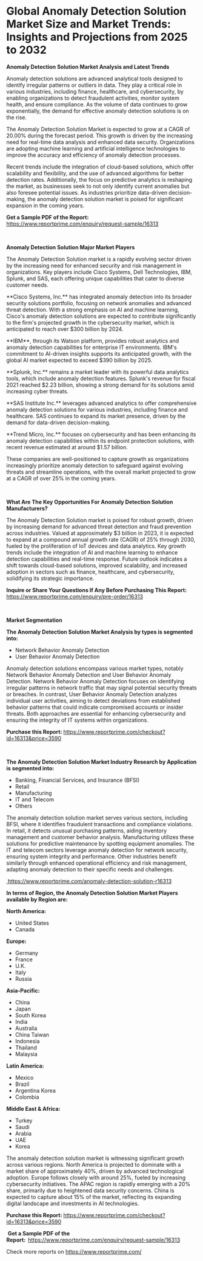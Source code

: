 <p><h1>Global Anomaly Detection Solution Market Size and Market Trends: Insights and Projections from 2025 to 2032</h1></p><p><strong>Anomaly Detection Solution Market Analysis and Latest Trends</strong></p>
<p><p>Anomaly detection solutions are advanced analytical tools designed to identify irregular patterns or outliers in data. They play a critical role in various industries, including finance, healthcare, and cybersecurity, by enabling organizations to detect fraudulent activities, monitor system health, and ensure compliance. As the volume of data continues to grow exponentially, the demand for effective anomaly detection solutions is on the rise.</p><p>The Anomaly Detection Solution Market is expected to grow at a CAGR of 20.00% during the forecast period. This growth is driven by the increasing need for real-time data analysis and enhanced data security. Organizations are adopting machine learning and artificial intelligence technologies to improve the accuracy and efficiency of anomaly detection processes. </p><p>Recent trends include the integration of cloud-based solutions, which offer scalability and flexibility, and the use of advanced algorithms for better detection rates. Additionally, the focus on predictive analytics is reshaping the market, as businesses seek to not only identify current anomalies but also foresee potential issues. As industries prioritize data-driven decision-making, the anomaly detection solution market is poised for significant expansion in the coming years.</p></p>
<p><strong>Get a Sample PDF of the Report:&nbsp;</strong> <a href="https://www.reportprime.com/enquiry/request-sample/16313?utm_campaign=3220&utm_medium=2&utm_source=Github&utm_content=ia&utm_term=20032025&utm_id=anomaly-detection-solution">https://www.reportprime.com/enquiry/request-sample/16313</a></p>
<p>&nbsp;</p>
<p><strong>Anomaly Detection Solution Major Market Players</strong></p>
<p><p>The Anomaly Detection Solution market is a rapidly evolving sector driven by the increasing need for enhanced security and risk management in organizations. Key players include Cisco Systems, Dell Technologies, IBM, Splunk, and SAS, each offering unique capabilities that cater to diverse customer needs.</p><p>**Cisco Systems, Inc.** has integrated anomaly detection into its broader security solutions portfolio, focusing on network anomalies and advanced threat detection. With a strong emphasis on AI and machine learning, Cisco's anomaly detection solutions are expected to contribute significantly to the firm's projected growth in the cybersecurity market, which is anticipated to reach over $300 billion by 2024.</p><p>**IBM**, through its Watson platform, provides robust analytics and anomaly detection capabilities for enterprise IT environments. IBM's commitment to AI-driven insights supports its anticipated growth, with the global AI market expected to exceed $390 billion by 2025. </p><p>**Splunk, Inc.** remains a market leader with its powerful data analytics tools, which include anomaly detection features. Splunk's revenue for fiscal 2021 reached $2.23 billion, showing a strong demand for its solutions amid increasing cyber threats.</p><p>**SAS Institute Inc.** leverages advanced analytics to offer comprehensive anomaly detection solutions for various industries, including finance and healthcare. SAS continues to expand its market presence, driven by the demand for data-driven decision-making.</p><p>**Trend Micro, Inc.** focuses on cybersecurity and has been enhancing its anomaly detection capabilities within its endpoint protection solutions, with recent revenue estimated at around $1.57 billion.</p><p>These companies are well-positioned to capture growth as organizations increasingly prioritize anomaly detection to safeguard against evolving threats and streamline operations, with the overall market projected to grow at a CAGR of over 25% in the coming years.</p></p>
<p>&nbsp;</p>
<p><strong>What Are The Key Opportunities For Anomaly Detection Solution Manufacturers?</strong></p>
<p><p>The Anomaly Detection Solution market is poised for robust growth, driven by increasing demand for advanced threat detection and fraud prevention across industries. Valued at approximately $3 billion in 2023, it is expected to expand at a compound annual growth rate (CAGR) of 25% through 2030, fueled by the proliferation of IoT devices and data analytics. Key growth trends include the integration of AI and machine learning to enhance detection capabilities and real-time response. Future outlook indicates a shift towards cloud-based solutions, improved scalability, and increased adoption in sectors such as finance, healthcare, and cybersecurity, solidifying its strategic importance.</p></p>
<p><strong>Inquire or Share Your Questions If Any Before Purchasing This Report:</strong> <a href="https://www.reportprime.com/enquiry/pre-order/16313?utm_campaign=3220&utm_medium=2&utm_source=Github&utm_content=ia&utm_term=20032025&utm_id=anomaly-detection-solution">https://www.reportprime.com/enquiry/pre-order/16313</a></p>
<p>&nbsp;</p>
<p><strong>Market Segmentation</strong></p>
<p><strong>The Anomaly Detection Solution Market Analysis by types is segmented into:</strong></p>
<p><ul><li>Network Behavior Anomaly Detection</li><li>User Behavior Anomaly Detection</li></ul></p>
<p><p>Anomaly detection solutions encompass various market types, notably Network Behavior Anomaly Detection and User Behavior Anomaly Detection. Network Behavior Anomaly Detection focuses on identifying irregular patterns in network traffic that may signal potential security threats or breaches. In contrast, User Behavior Anomaly Detection analyzes individual user activities, aiming to detect deviations from established behavior patterns that could indicate compromised accounts or insider threats. Both approaches are essential for enhancing cybersecurity and ensuring the integrity of IT systems within organizations.</p></p>
<p><strong>Purchase this Report:&nbsp;</strong><a href="https://www.reportprime.com/checkout?id=16313&price=3590&utm_campaign=3220&utm_medium=2&utm_source=Github&utm_content=ia&utm_term=20032025&utm_id=anomaly-detection-solution">https://www.reportprime.com/checkout?id=16313&price=3590</a></p>
<p>&nbsp;</p>
<p><strong>The Anomaly Detection Solution Market Industry Research by Application is segmented into:</strong></p>
<p><ul><li>Banking, Financial Services, and Insurance (BFSI)</li><li>Retail</li><li>Manufacturing</li><li>IT and Telecom</li><li>Others</li></ul></p>
<p><p>The anomaly detection solution market serves various sectors, including BFSI, where it identifies fraudulent transactions and compliance violations. In retail, it detects unusual purchasing patterns, aiding inventory management and customer behavior analysis. Manufacturing utilizes these solutions for predictive maintenance by spotting equipment anomalies. The IT and telecom sectors leverage anomaly detection for network security, ensuring system integrity and performance. Other industries benefit similarly through enhanced operational efficiency and risk management, adapting anomaly detection to their specific needs and challenges.</p></p>
<p><a href="https://www.reportprime.com/anomaly-detection-solution-r16313?utm_campaign=3220&utm_medium=2&utm_source=Github&utm_content=ia&utm_term=20032025&utm_id=anomaly-detection-solution">&nbsp;https://www.reportprime.com/anomaly-detection-solution-r16313</a></p>
<p><strong>In terms of Region, the Anomaly Detection Solution Market Players available by Region are:</strong></p>
<p>
    <p> <strong> North America: </strong>
        <ul>
            <li>United States</li>
            <li>Canada</li>
        </ul>
        </p> 
    <p> <strong> Europe: </strong>
        <ul>
            <li>Germany</li>
            <li>France</li>
            <li>U.K.</li>
            <li>Italy</li>
            <li>Russia</li>
        </ul>
        </p> 
    <p> <strong> Asia-Pacific: </strong>
        <ul>
            <li>China</li>
            <li>Japan</li>
            <li>South Korea</li>
            <li>India</li>
            <li>Australia</li>
            <li>China Taiwan</li>
            <li>Indonesia</li>
            <li>Thailand</li>
            <li>Malaysia</li>
        </ul>
        </p> 
    <p> <strong> Latin America: </strong>
        <ul>
            <li>Mexico</li>
            <li>Brazil</li>
            <li>Argentina Korea</li>
            <li>Colombia</li>
        </ul>
        </p> 
    <p> <strong> Middle East & Africa: </strong>
        <ul>
            <li>Turkey</li>
            <li>Saudi</li>
            <li>Arabia</li>
            <li>UAE</li>
            <li>Korea</li>
        </ul>
    </p>
    </p>
<p><p>The anomaly detection solution market is witnessing significant growth across various regions. North America is projected to dominate with a market share of approximately 40%, driven by advanced technological adoption. Europe follows closely with around 25%, fueled by increasing cybersecurity initiatives. The APAC region is rapidly emerging with a 20% share, primarily due to heightened data security concerns. China is expected to capture about 15% of the market, reflecting its expanding digital landscape and investments in AI technologies.</p></p>
<p><strong>Purchase this Report: </strong><a href="https://www.reportprime.com/checkout?id=16313&price=3590&utm_campaign=3220&utm_medium=2&utm_source=Github&utm_content=ia&utm_term=20032025&utm_id=anomaly-detection-solution">https://www.reportprime.com/checkout?id=16313&price=3590</a></p>
<p>&nbsp;<strong>Get a Sample PDF of the Report:&nbsp;&nbsp;</strong><a href="https://www.reportprime.com/enquiry/request-sample/16313?utm_campaign=3220&utm_medium=2&utm_source=Github&utm_content=ia&utm_term=20032025&utm_id=anomaly-detection-solution">https://www.reportprime.com/enquiry/request-sample/16313</a></p>
<p><strong></strong></p>
<p>Check more reports on <a href="https://www.reportprime.com/?utm_campaign=3220&utm_medium=2&utm_source=Github&utm_content=ia&utm_term=20032025&utm_id=anomaly-detection-solution">https://www.reportprime.com/</a></p>